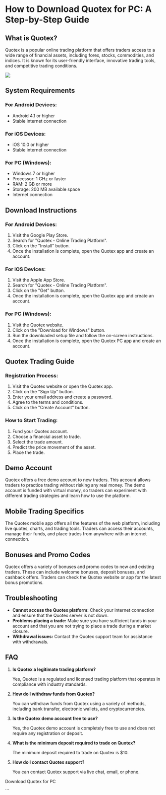 # How to Download Quotex for PC: A Step-by-Step Guide

## What is Quotex?

Quotex is a popular online trading platform that offers traders access
to a wide range of financial assets, including forex, stocks,
commodities, and indices. It is known for its user-friendly interface,
innovative trading tools, and competitive trading conditions.

[![](https://static.quotex.io/files/5_en/300_250.jpg)](https://traff.sbs/brokerqxsignupf)

## System Requirements

### For Android Devices:

-   Android 4.1 or higher
-   Stable internet connection

### For iOS Devices:

-   iOS 10.0 or higher
-   Stable internet connection

### For PC (Windows):

-   Windows 7 or higher
-   Processor: 1 GHz or faster
-   RAM: 2 GB or more
-   Storage: 200 MB available space
-   Internet connection

## Download Instructions

### For Android Devices:

1.  Visit the Google Play Store.
2.  Search for "Quotex - Online Trading Platform".
3.  Click on the "Install" button.
4.  Once the installation is complete, open the Quotex app and create an
    account.

### For iOS Devices:

1.  Visit the Apple App Store.
2.  Search for "Quotex - Online Trading Platform".
3.  Click on the "Get" button.
4.  Once the installation is complete, open the Quotex app and create an
    account.

### For PC (Windows):

1.  Visit the Quotex website.
2.  Click on the "Download for Windows" button.
3.  Run the downloaded setup file and follow the on-screen instructions.
4.  Once the installation is complete, open the Quotex PC app and create
    an account.

## Quotex Trading Guide

### Registration Process:

1.  Visit the Quotex website or open the Quotex app.
2.  Click on the "Sign Up" button.
3.  Enter your email address and create a password.
4.  Agree to the terms and conditions.
5.  Click on the "Create Account" button.

### How to Start Trading:

1.  Fund your Quotex account.
2.  Choose a financial asset to trade.
3.  Select the trade amount.
4.  Predict the price movement of the asset.
5.  Place the trade.

## Demo Account

Quotex offers a free demo account to new traders. This account allows
traders to practice trading without risking any real money. The demo
account is funded with virtual money, so traders can experiment with
different trading strategies and learn how to use the platform.

## Mobile Trading Specifics

The Quotex mobile app offers all the features of the web platform,
including live quotes, charts, and trading tools. Traders can access
their accounts, manage their funds, and place trades from anywhere with
an internet connection.

## Bonuses and Promo Codes

Quotex offers a variety of bonuses and promo codes to new and existing
traders. These can include welcome bonuses, deposit bonuses, and
cashback offers. Traders can check the Quotex website or app for the
latest bonus promotions.

## Troubleshooting

-   **Cannot access the Quotex platform:** Check your internet
    connection and ensure that the Quotex server is not down.
-   **Problems placing a trade:** Make sure you have sufficient funds in
    your account and that you are not trying to place a trade during a
    market closure.
-   **Withdrawal issues:** Contact the Quotex support team for
    assistance with withdrawals.

## FAQ

1.  **Is Quotex a legitimate trading platform?**

    Yes, Quotex is a regulated and licensed trading platform that
    operates in compliance with industry standards.

2.  **How do I withdraw funds from Quotex?**

    You can withdraw funds from Quotex using a variety of methods,
    including bank transfer, electronic wallets, and cryptocurrencies.

3.  **Is the Quotex demo account free to use?**

    Yes, the Quotex demo account is completely free to use and does not
    require any registration or deposit.

4.  **What is the minimum deposit required to trade on Quotex?**

    The minimum deposit required to trade on Quotex is \$10.

5.  **How do I contact Quotex support?**

    You can contact Quotex support via live chat, email, or phone.

Download Quotex for PC

\`\`\`

